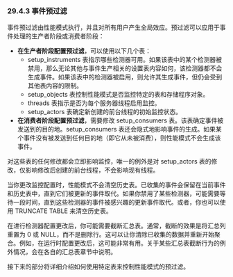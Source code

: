 ### 29.4.3 事件预过滤

事件预过滤由性能模式执行，并且对所有用户产生全局效应。预过滤可以应用于事件处理的生产者阶段或消费者阶段：

- **在生产者阶段配置预过滤**，可以使用以下几个表：
  - setup_instruments 表指示哪些检测器可用。如果该表中的某个检测器被禁用，那么无论其他与事件生产相关的设置表内容如何，该检测器都不会生成事件。如果该表中的检测器被启用，则允许其生成事件，但仍会受到其他表内容的限制。
  - setup_objects 表控制性能模式是否监控特定的表和存储程序对象。
  - threads 表指示是否为每个服务器线程启用监控。
  - setup_actors 表确定新创建的前台线程的初始监控状态。
- **在消费者阶段配置预过滤**，需要修改 setup_consumers 表。该表确定事件被发送到的目的地。setup_consumers 表还会隐式地影响事件的生成。如果某个事件没有被发送到任何目的地（即它从未被消费），则性能模式不会生成该事件。

对这些表的任何修改都会立即影响监控，唯一的例外是对 setup_actors 表的修改，仅影响修改后创建的前台线程，不会影响现有线程。

当你更改监控配置时，性能模式不会清空历史表。已收集的事件会保留在当前事件和历史表中，直到它们被更新的事件取代。如果你禁用了某些检测器，可能需要等待一段时间，直到这些检测器的事件被感兴趣的更新事件取代。或者，你也可以使用 TRUNCATE TABLE 来清空历史表。

在进行检测器配置更改后，你可能需要截断汇总表。通常，截断的效果是将汇总列重置为 0 或 NULL，而不是删除行。这可以让你清除已收集的数据并重新开始聚合。例如，在运行时配置更改后，这可能非常有用。关于某些汇总表截断行为的例外情况，会在各自的汇总表章节中说明。

接下来的部分将详细介绍如何使用特定表来控制性能模式的预过滤。